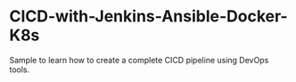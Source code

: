 # CICD-with-Jenkins-Ansible-Docker-K8s
Sample to learn how to create a complete CICD pipeline using DevOps tools.
